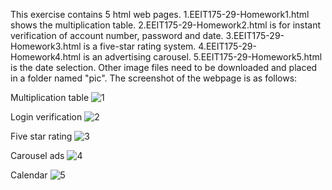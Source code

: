 This exercise contains 5 html web pages.
1.EEIT175-29-Homework1.html shows the multiplication table.
2.EEIT175-29-Homework2.html is for instant verification of account number, password and date.
3.EEIT175-29-Homework3.html is a five-star rating system.
4.EEIT175-29-Homework4.html is an advertising carousel.
5.EEIT175-29-Homework5.html is the date selection.
Other image files need to be downloaded and placed in a folder named "pic".
The screenshot of the webpage is as follows:

Multiplication table
![1](https://github.com/estrella1734/JavaScriptHW/assets/27874819/fa39c00e-f586-489c-ac8e-cfb2a9d9e6b0)

Login verification
![2](https://github.com/estrella1734/JavaScriptHW/assets/27874819/2ea38677-e435-4313-9145-e49274d44518)

Five star rating
![3](https://github.com/estrella1734/JavaScriptHW/assets/27874819/2803acf4-64c1-41de-9730-036e9fd1f694)

Carousel ads
![4](https://github.com/estrella1734/JavaScriptHW/assets/27874819/84f8de17-4403-4681-a96c-75ffb7d1e232)

Calendar
![5](https://github.com/estrella1734/JavaScriptHW/assets/27874819/a4cab088-84cf-42fe-a675-77f023cd8200)
